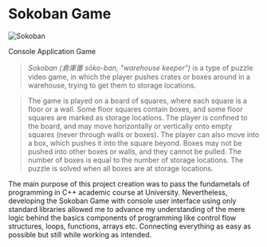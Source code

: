 # Sokoban Game
![Sokoban](https://user-images.githubusercontent.com/44722312/89910037-06be7300-dbf0-11ea-906e-38a1fa66cc7f.gif) 

Console Application Game 

> *Sokoban (倉庫番 sōko-ban, "warehouse keeper")* is a type of puzzle video game, in which the player pushes crates or boxes around in a warehouse, trying to get them to storage locations.

> The game is played on a board of squares, where each square is a floor or a wall. Some floor squares contain boxes, and some floor squares are marked as storage locations. The player is confined to the board, and may move horizontally or vertically onto empty squares (never through walls or boxes). The player can also move into a box, which pushes it into the square beyond. Boxes may not be pushed into other boxes or walls, and they cannot be pulled. The number of boxes is equal to the number of storage locations. The puzzle is solved when all boxes are at storage locations.

The main purpose of this project creation was to pass the fundametals of programming in C++ academic course at University. Nevertheless, developing the Sokoban Game with console user interface using only standard libraries allowed me to advance my understanding of the mere logic behind the basics components of programming like control flow structures, loops, functions, arrays etc. Connecting everything as easy as possible but still while working as intended.
